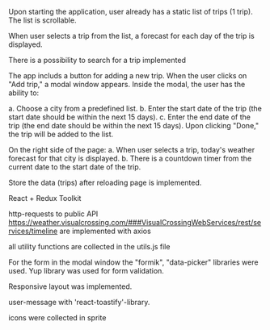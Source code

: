  Upon starting the application, user already has a static list of trips (1 trip). The list is scrollable.

When user selects a trip from the list, a forecast for each day of the trip is displayed. 

There is a possibility to search for a trip implemented 

The app  includs a button for adding a new trip. When the user clicks on "Add trip," a modal window appears. Inside the modal, the user  has the ability to:

a.	Choose a city from a predefined list.
b.	Enter the start date of the trip (the start date should be within the next 15 days).
c.	Enter the end date of the trip (the end date should be within the next 15 days).
Upon clicking "Done," the trip will be added to the list.

On the right side of the page:
a.	When user selects a trip, today's weather forecast for that city is displayed.
b.	There is a countdown timer from the current date to the start date of the trip.

Store the data (trips) after reloading page is implemented.

React + Redux Toolkit

http-requests to public API https://weather.visualcrossing.com/###VisualCrossingWebServices/rest/services/timeline are implemented with axios

all utility functions are collected in the utils.js file

 For the form in the modal window the "formik", "data-picker" libraries were used. Yup library was used for form validation.

Responsive layout was implemented.

user-message with 'react-toastify'-library.

icons were collected in sprite